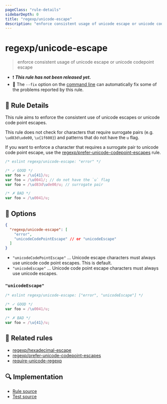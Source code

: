 ```yaml
---
pageClass: "rule-details"
sidebarDepth: 0
title: "regexp/unicode-escape"
description: "enforce consistent usage of unicode escape or unicode codepoint escape"
---
```

# regexp/unicode-escape

> enforce consistent usage of unicode escape or unicode codepoint escape

- :exclamation: <badge text="This rule has not been released yet." vertical="middle" type="error"> ***This rule has not been released yet.*** </badge>
- :wrench: The `--fix` option on the [command line](https://eslint.org/docs/user-guide/command-line-interface#fixing-problems) can automatically fix some of the problems reported by this rule.

## :book: Rule Details

This rule aims to enforce the consistent use of unicode escapes or unicode code point escapes.

This rule does not check for characters that require surrogate pairs (e.g. `\ud83d\ude00`, `\u{1f600}`) and patterns that do not have the `u` flag.

If you want to enforce a character that requires a surrogate pair to unicode code point escape, use the [regexp/prefer-unicode-codepoint-escapes] rule.

<eslint-code-block fix>

```js
/* eslint regexp/unicode-escape: "error" */

/* ✓ GOOD */
var foo = /\u{41}/u;
var foo = /\u0041/; // do not have the `u` flag
var foo = /\ud83d\ude00/u; // surrogate pair

/* ✗ BAD */
var foo = /\u0041/u;
```

</eslint-code-block>

## :wrench: Options

```json
{
  "regexp/unicode-escape": [
    "error",
    "unicodeCodePointEscape" // or "unicodeEscape"
  ]
}
```

- `"unicodeCodePointEscape"` ... Unicode escape characters must always use unicode code point escapes. This is default.
- `"unicodeEscape"` ... Unicode code point escape characters must always use unicode escapes.

### `"unicodeEscape"`

<eslint-code-block fix>

```js
/* eslint regexp/unicode-escape: ["error", "unicodeEscape"] */

/* ✓ GOOD */
var foo = /\u0041/u;

/* ✗ BAD */
var foo = /\u{41}/u;
```

</eslint-code-block>

## :couple: Related rules

- [regexp/hexadecimal-escape]
- [regexp/prefer-unicode-codepoint-escapes]
- [require-unicode-regexp]

[regexp/hexadecimal-escape]: ./hexadecimal-escape.md
[regexp/prefer-unicode-codepoint-escapes]: ./prefer-unicode-codepoint-escapes.md
[require-unicode-regexp]: https://eslint.org/docs/rules/require-unicode-regexp

## :mag: Implementation

- [Rule source](https://github.com/ota-meshi/eslint-plugin-regexp/blob/master/lib/rules/unicode-escape.ts)
- [Test source](https://github.com/ota-meshi/eslint-plugin-regexp/blob/master/tests/lib/rules/unicode-escape.ts)

